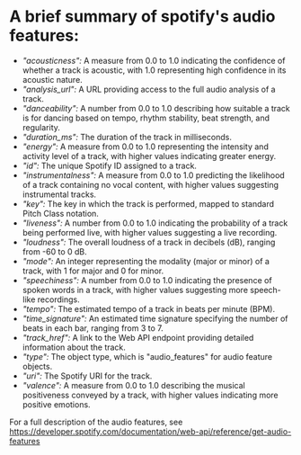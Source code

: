 # A brief summary of spotify's audio features:
- *"acousticness":* A measure from 0.0 to 1.0 indicating the confidence of whether a track is acoustic, with 1.0 representing high confidence in its acoustic nature.
- *"analysis_url":* A URL providing access to the full audio analysis of a track.
- *"danceability":* A number from 0.0 to 1.0 describing how suitable a track is for dancing based on tempo, rhythm stability, beat strength, and regularity.
- *"duration_ms":* The duration of the track in milliseconds.
- *"energy":* A measure from 0.0 to 1.0 representing the intensity and activity level of a track, with higher values indicating greater energy.
- *"id":* The unique Spotify ID assigned to a track.
- *"instrumentalness":* A measure from 0.0 to 1.0 predicting the likelihood of a track containing no vocal content, with higher values suggesting instrumental tracks.
- *"key":* The key in which the track is performed, mapped to standard Pitch Class notation.
- *"liveness":* A number from 0.0 to 1.0 indicating the probability of a track being performed live, with higher values suggesting a live recording.
- *"loudness":* The overall loudness of a track in decibels (dB), ranging from -60 to 0 dB.
- *"mode":* An integer representing the modality (major or minor) of a track, with 1 for major and 0 for minor.
- *"speechiness":* A number from 0.0 to 1.0 indicating the presence of spoken words in a track, with higher values suggesting more speech-like recordings.
- *"tempo":* The estimated tempo of a track in beats per minute (BPM).
- *"time_signature":* An estimated time signature specifying the number of beats in each bar, ranging from 3 to 7.
- *"track_href":* A link to the Web API endpoint providing detailed information about the track.
- *"type":* The object type, which is "audio_features" for audio feature objects.
- *"uri":* The Spotify URI for the track.
- *"valence":* A measure from 0.0 to 1.0 describing the musical positiveness conveyed by a track, with higher values indicating more positive emotions.

For a full description of the audio features, see https://developer.spotify.com/documentation/web-api/reference/get-audio-features
